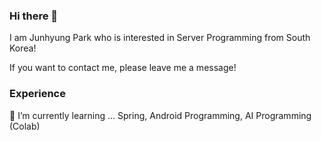 ### Hi there 👋

I am Junhyung Park who is interested in Server Programming from South Korea!

If you want to contact me, please leave me a message!

### Experience

🌱 I’m currently learning ... Spring, Android Programming, AI Programming (Colab)

<!--
**kevpark307/kevpark307** is a ✨ _special_ ✨ repository because its `README.md` (this file) appears on your GitHub profile.

Here are some ideas to get you started:

- 🔭 I’m currently working on ...
- 🌱 I’m currently learning ...
- 👯 I’m looking to collaborate on ...
- 🤔 I’m looking for help with ...
- 💬 Ask me about ...
- 📫 How to reach me: ...
- 😄 Pronouns: ...
- ⚡ Fun fact: ...
-->
